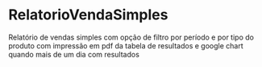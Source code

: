 # RelatorioVendaSimples
Relatório de vendas simples com opção de filtro por período e por tipo do produto com impressão em pdf da tabela de resultados e google chart quando mais de um dia com resultados
